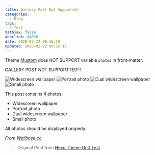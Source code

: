 ```yaml
---
title: Gallery Post Not Supported
categories:
  - Blog
tags:
  - Test
mathjax: false
abbrlink: 64366
date: 2020-02-22 00:16:18
updated: 2020-02-22 00:16:18
---
```


Theme [Mustom](//github.com/jinyaoMa/hexo-theme-mustom) does NOT SUPPORT variable `photos` in front-matter.
<!-- more -->

GALLERY POST NOT SUPPORTTED!!!

![Widescreen wallpaper](/gallery/wallpaper-2572384.jpg)
![Portrait photo](/gallery/wallpaper-2311325.jpg)
![Dual widescreen wallpaper](/gallery/wallpaper-878514.jpg)
![Small photo](//placehold.it/350x150.jpg)

This post contains 4 photos:

- Widescreen wallpaper
- Portrait photo
- Dual widescreen wallpaper
- Small photo

All photos should be displayed properly.

*From [Wallbase.cc](//wallbase.cc)*

> Original Post from [Hexo Theme Unit Test](//github.com/hexojs/hexo-theme-unit-test)
